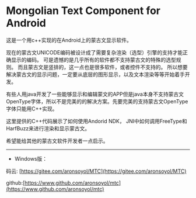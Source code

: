 # Mongolian Text Component for Android

这是一个用c++实现的在Android上的蒙古文显示软件。

现在的蒙古文UNICODE编码被设计成了需要复杂渲染（选型）引擎的支持才能正确显示的编码。
可是遗憾的是几乎所有的软件都不支持蒙古文的特殊的选型规则。
而且蒙古文是竖排的，这一点也是很多软件，或者控件不支持的。
所以想要解决蒙古文的显示问题，一定要从底层的图形显示，以及文本渲染等等开始着手开发。

有些人用java开发了一些能够显示和编辑蒙文的APP但是java本身不支持蒙古文OpenType字体，所以不是完美的的解决方案。先要完美的支持蒙古文OpenType字体只能用C++实现。

这里提供的C++代码展示了如何使用Andorid NDK， JNI中如何调用FreeType和HarfBuzz来进行渲染和显示蒙古文。

希望能给其他的蒙古文软件开发者一点启示。

***

- Windows版：

码云: [https://gitee.com/aronsoyol/MTC](https://gitee.com/aronsoyol/MTC)

github:[https://www.github.com/aronsoyol/mtc](https://www.github.com/aronsoyol/mtc)
